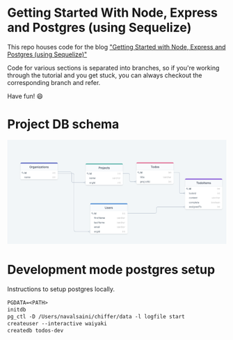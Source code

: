 # Getting Started With Node, Express and Postgres (using Sequelize)

This repo houses code for the blog ["Getting Started with Node, Express and Postgres (using Sequelize)"](https://scotch.io/tutorials/getting-started-with-node-express-and-postgres-using-sequelize)

Code for various sections is separated into branches, so if you're working through the tutorial and you get stuck, you can always checkout the corresponding branch and refer.

Have fun! 😄

# Project DB schema

![db schema](https://github.com/flipflopapp/sequelize-practice/blob/main/docs/db-schema_design.png)

# Development mode postgres setup

Instructions to setup postgres locally.

```
PGDATA=<PATH>
initdb
pg_ctl -D /Users/navalsaini/chiffer/data -l logfile start
createuser --interactive waiyaki
createdb todos-dev
```
